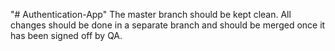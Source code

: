 "# Authentication-App" 
The master branch should be kept clean. All changes should be done in a separate branch and should be merged once it has been signed off by QA.
